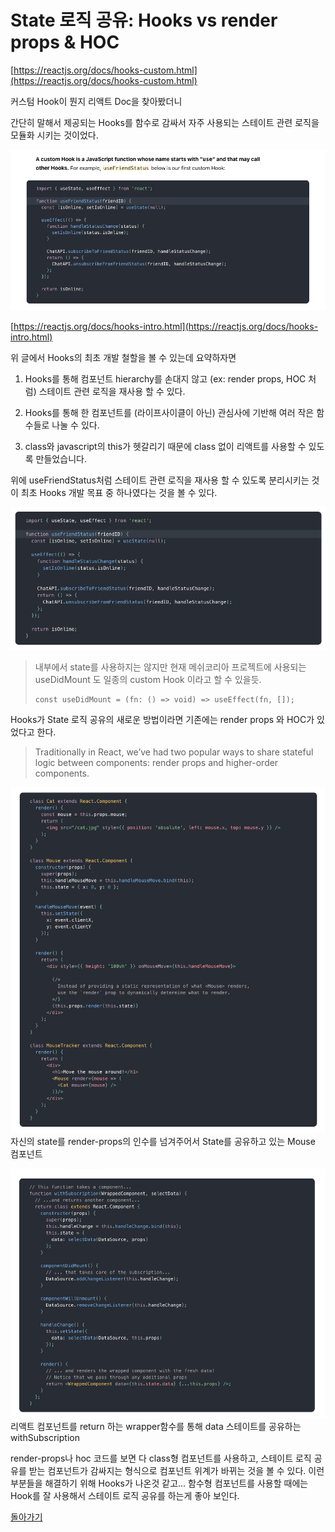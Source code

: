 # State 로직 공유: Hooks vs render props & HOC

[https://reactjs.org/docs/hooks-custom.html](https://reactjs.org/docs/hooks-custom.html)

커스텀 Hook이 뭔지 리액트 Doc을 찾아봤더니

간단히 말해서 제공되는 Hooks를 함수로 감싸서 자주 사용되는 스테이트 관련 로직을 모듈화 시키는 것이었다.

![useFriend.png](./useFriend.png)

[https://reactjs.org/docs/hooks-intro.html](https://reactjs.org/docs/hooks-intro.html)

위 글에서 Hooks의 최초 개발 철할을 볼 수 있는데 요약하자면

1. Hooks를 통해 컴포넌트 hierarchy를 손대지 않고 (ex: render props, HOC 처럼) 스테이트 관련 로직을 재사용 할 수 있다.

2. Hooks를 통해 한 컴포넌트를 (라이프사이클이 아닌) 관심사에 기반해 여러 작은 함수들로 나눌 수 있다.

3. class와 javascript의 this가 헷갈리기 때문에 class 없이 리액트를 사용할 수 있도록 만들었습니다.

위에 useFriendStatus처럼 스테이트 관련 로직을 재사용 할 수 있도록 분리시키는 것이 최초 Hooks 개발 목표 중 하나였다는 것을 볼 수 있다.

![custom-hook.png](./customHook.png)

> 내부에서 state를 사용하지는 않지만 현재 메쉬코리아 프로젝트에 사용되는 useDidMount 도 일종의 custom Hook 이라고 할 수 있을듯.
>
> ```tsx
> const useDidMount = (fn: () => void) => useEffect(fn, []);
> ```

Hooks가 State 로직 공유의 새로운 방법이라면 기존에는 render props 와 HOC가 있었다고 한다.

> Traditionally in React, we’ve had two popular ways to share stateful logic between components: render props and higher-order components.

![render-props.png](./render-props.png)
자신의 state를 render-props의 인수를 넘겨주어서 State를 공유하고 있는 Mouse 컴포넌트

![hoc.png](./hoc.png)
리액트 컴포넌트를 return 하는 wrapper함수를 통해 data 스테이트를 공유하는 withSubscription

render-props나 hoc 코드를 보면 다 class형 컴포넌트를 사용하고, 스테이트 로직 공유를 받는 컴포넌트가 감싸지는 형식으로 컴포넌트 위계가 바뀌는 것을 볼 수 있다.
이런 부분들을 해결하기 위해 Hooks가 나온것 같고...
함수형 컴포넌트를 사용할 때에는 Hook를 잘 사용해서 스테이트 로직 공유를 하는게 좋아 보인다.

[돌아가기](/README.md)
